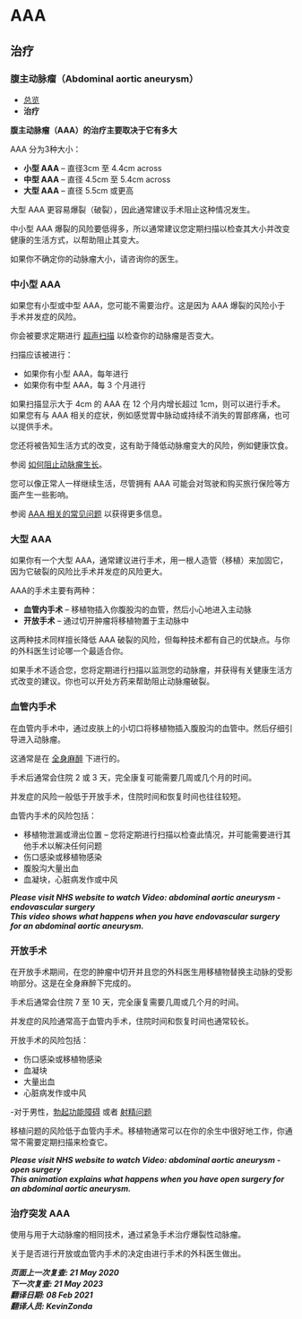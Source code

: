# AAA

## 治疗
### 腹主动脉瘤（Abdominal aortic aneurysm）

- [总览](abdominal-aortic-aneurysm.md)
- **治疗**

**腹主动脉瘤（AAA）的治疗主要取决于它有多大**

AAA 分为3种大小：

- **小型 AAA** – 直径3cm 至 4.4cm across
- **中型 AAA** – 直径 4.5cm 至 5.4cm across
- **大型 AAA** – 直径 5.5cm 或更高

大型 AAA 更容易爆裂（破裂），因此通常建议手术阻止这种情况发生。

中小型 AAA 爆裂的风险要低得多，所以通常建议您定期扫描以检查其大小并改变健康的生活方式，以帮助阻止其变大。

如果你不确定你的动脉瘤大小，请咨询你的医生。

### 中小型 AAA

如果您有小型或中型 AAA，您可能不需要治疗。这是因为 AAA 爆裂的风险小于手术并发症的风险。

你会被要求定期进行 [超声扫描](ultrasound-scan.md) 以检查你的动脉瘤是否变大。

扫描应该被进行：

- 如果你有小型 AAA，每年进行
- 如果你有中型 AAA，每 3 个月进行

如果扫描显示大于 4cm 的 AAA 在 12 个月内增长超过 1cm，则可以进行手术。如果您有与 AAA 相关的症状，例如感觉胃中脉动或持续不消失的胃部疼痛，也可以提供手术。

您还将被告知生活方式的改变，这有助于降低动脉瘤变大的风险，例如健康饮食。

参阅 [如何阻止动脉瘤生长](https://www.nhs.uk/conditions/abdominal-aortic-aneurysm/#prevention)。

您可以像正常人一样继续生活，尽管拥有 AAA 可能会对驾驶和购买旅行保险等方面产生一些影响。

参阅 [AAA 相关的常见问题](https://www.nhs.uk/conditions/abdominal-aortic-aneurysm-screening/faqs/) 以获得更多信息。

### 大型 AAA

如果你有一个大型 AAA，通常建议进行手术，用一根人造管（移植）来加固它，因为它破裂的风险比手术并发症的风险更大。

AAA的手术主要有两种：

- **血管内手术** – 移植物插入你腹股沟的血管，然后小心地进入主动脉
- **开放手术** – 通过切开肿瘤将移植物置于主动脉中

这两种技术同样擅长降低 AAA 破裂的风险，但每种技术都有自己的优缺点。与你的外科医生讨论哪一个最适合你。

如果手术不适合您，您将定期进行扫描以监测您的动脉瘤，并获得有关健康生活方式改变的建议。你也可以开处方药来帮助阻止动脉瘤破裂。

### 血管内手术

在血管内手术中，通过皮肤上的小切口将移植物插入腹股沟的血管中。然后仔细引导进入动脉瘤。

这通常是在 [全身麻醉](https://www.nhs.uk/conditions/general-anaesthesia/) 下进行的。

手术后通常会住院 2 或 3 天，完全康复可能需要几周或几个月的时间。

并发症的风险一般低于开放手术，住院时间和恢复时间也往往较短。

血管内手术的风险包括：

- 移植物泄漏或滑出位置 – 您将定期进行扫描以检查此情况，并可能需要进行其他手术以解决任何问题
- 伤口感染或移植物感染
- 腹股沟大量出血
- 血凝块，心脏病发作或中风

***Please visit NHS website to watch Video: abdominal aortic aneurysm - endovascular surgery***  
***This video shows what happens when you have endovascular surgery for an abdominal aortic aneurysm.***

### 开放手术

在开放手术期间，在您的肿瘤中切开并且您的外科医生用移植物替换主动脉的受影响部分。这是在全身麻醉下完成的。

手术后通常会住院 7 至 10 天，完全康复需要几周或几个月的时间。

并发症的风险通常高于血管内手术，住院时间和恢复时间也通常较长。

开放手术的风险包括：

- 伤口感染或移植物感染
- 血凝块
- 大量出血
- 心脏病发作或中风

-对于男性，[勃起功能障碍](https://www.nhs.uk/conditions/erection-problems-erectile-dysfunction/) 或者 [射精问题](https://www.nhs.uk/conditions/ejaculation-problems/)

移植问题的风险低于血管内手术。移植物通常可以在你的余生中很好地工作，你通常不需要定期扫描来检查它。

***Please visit NHS website to watch Video: abdominal aortic aneurysm - open surgery***  
***This animation explains what happens when you have open surgery for an abdominal aortic aneurysm.***

### 治疗突发 AAA

使用与用于大动脉瘤的相同技术，通过紧急手术治疗爆裂性动脉瘤。

关于是否进行开放或血管内手术的决定由进行手术的外科医生做出。

***页面上一次复查: 21 May 2020  
下一次复查: 21 May 2023  
翻译日期: 08 Feb 2021  
翻译人员: KevinZonda***